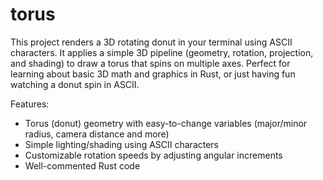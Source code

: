 # torus
This project renders a 3D rotating donut in your terminal using ASCII characters. It applies a simple 3D pipeline (geometry, rotation, projection, and shading) to draw a torus that spins on multiple axes. Perfect for learning about basic 3D math and graphics in Rust, or just having fun watching a donut spin in ASCII.

Features:
- Torus (donut) geometry with easy-to-change variables (major/minor radius, camera distance and more)
- Simple lighting/shading using ASCII characters
- Customizable rotation speeds by adjusting angular increments
- Well-commented Rust code

